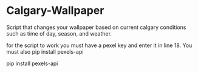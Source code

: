# Calgary-Wallpaper

Script that changes your wallpaper based on current calgary conditions such as time of day, season, and weather.

for the script to work you must have a pexel key and enter it in line 18. You must also pip install pexels-api

pip install pexels-api
